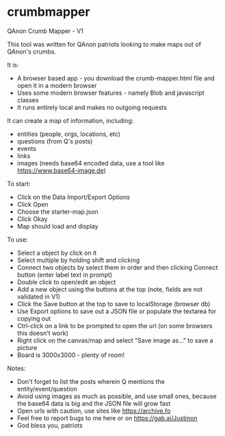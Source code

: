 # crumbmapper
QAnon Crumb Mapper - V1

This tool was written for QAnon patriots looking to make maps out of QAnon's crumbs.

It is:
* A browser based app - you download the crumb-mapper.html file and open it in a modern browser
* Uses some modern browser features - namely Blob and javascript classes
* It runs entirely local and makes no outgoing requests

It can create a map of information, including:
* entities (people, orgs, locations, etc)
* questions (from Q's posts)
* events
* links
* images (needs base64 encoded data, use a tool like https://www.base64-image.de)

To start:
* Click on the Data Import/Export Options
* Click Open
* Choose the starter-map.json
* Click Okay
* Map should load and display

To use:
* Select a object by click on it
* Select multiple by holding shift and clicking
* Connect two objects by select them in order and then clicking Connect button (enter label text in prompt)
* Double click to open/edit an object
* Add a new object using the buttons at the top (note, fields are not validated in V1)
* Click the Save button at the top to save to localStorage (browser db)
* Use Export options to save out a JSON file or populate the textarea for copying out
* Ctrl-click on a link to be prompted to open the url (on some browsers this doesn't work)
* Right click on the canvas/map and select "Save image as..." to save a picture
* Board is 3000x3000 - plenty of room!

Notes:
* Don't forget to list the posts wherein Q mentions the entity/event/question
* Avoid using images as much as possible, and use small ones, because the base64 data is big and the JSON file will grow fast
* Open urls with caution, use sites like https://archive.fo
* Feel free to report bugs to me here or on https://gab.ai/Justinon
* God bless you, patriots
